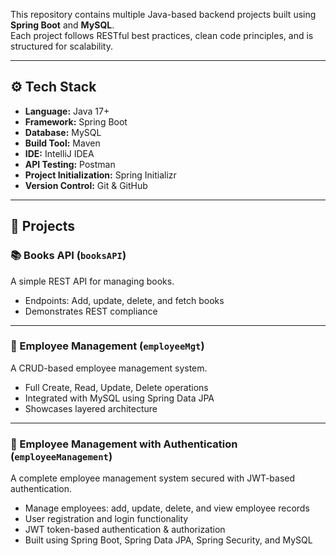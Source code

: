 This repository contains multiple Java-based backend projects built using **Spring Boot** and **MySQL**.  
Each project follows RESTful best practices, clean code principles, and is structured for scalability.

---

## ⚙️ Tech Stack
- **Language:** Java 17+
- **Framework:** Spring Boot
- **Database:** MySQL
- **Build Tool:** Maven
- **IDE:** IntelliJ IDEA
- **API Testing:** Postman
- **Project Initialization:** Spring Initializr
- **Version Control:** Git & GitHub

---

## 📂 Projects

### 📚 Books API (`booksAPI`)
A simple REST API for managing books.
- Endpoints: Add, update, delete, and fetch books
- Demonstrates REST compliance

---

### 🔄 Employee Management (`employeeMgt`)
A CRUD-based employee management system.
- Full Create, Read, Update, Delete operations
- Integrated with MySQL using Spring Data JPA
- Showcases layered architecture

---

### 🔐 Employee Management with Authentication (`employeeManagement`)
A complete employee management system secured with JWT-based authentication.
- Manage employees: add, update, delete, and view employee records
- User registration and login functionality
- JWT token-based authentication & authorization
- Built using Spring Boot, Spring Data JPA, Spring Security, and MySQL  
